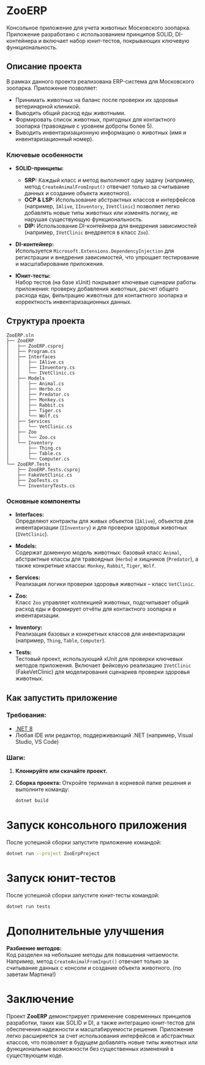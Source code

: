 # ZooERP

Консольное приложение для учета животных Московского зоопарка. Приложение разработано с использованием принципов SOLID, DI-контейнера и включает набор юнит-тестов, покрывающих ключевую функциональность.

## Описание проекта

В рамках данного проекта реализована ERP-система для Московского зоопарка. Приложение позволяет:
- Принимать животных на баланс после проверки их здоровья ветеринарной клиникой.
- Выводить общий расход еды животными.
- Формировать список животных, пригодных для контактного зоопарка (травоядные с уровнем доброты более 5).
- Выводить инвентаризационную информацию о животных (имя и инвентаризационный номер).

### Ключевые особенности
- **SOLID-принципы:**  
  - **SRP:** Каждый класс и метод выполняют одну задачу (например, метод `CreateAnimalFromInput()` отвечает только за считывание данных и создание объекта животного).
  - **OCP & LSP:** Использование абстрактных классов и интерфейсов (например, `IAlive`, `IInventory`, `IVetClinic`) позволяет легко добавлять новые типы животных или изменять логику, не нарушая существующую функциональность.
  - **DIP:** Использование DI-контейнера для внедрения зависимостей (например, `IVetClinic` внедряется в класс `Zoo`).

- **DI-контейнер:**  
  Используется `Microsoft.Extensions.DependencyInjection` для регистрации и внедрения зависимостей, что упрощает тестирование и масштабирование приложения.

- **Юнит-тесты:**  
  Набор тестов (на базе xUnit) покрывает ключевые сценарии работы приложения: проверку добавления животных, расчет общего расхода еды, фильтрацию животных для контактного зоопарка и корректность инвентаризационных данных.

## Структура проекта
```
ZooERP.sln
├── ZooERP
│   ├── ZooERP.csproj
│   ├── Program.cs
│   ├── Interfaces
│   │   ├── IAlive.cs
│   │   ├── IInventory.cs
│   │   └── IVetClinic.cs
│   ├── Models
│   │   ├── Animal.cs
│   │   ├── Herbo.cs
│   │   ├── Predator.cs
│   │   ├── Monkey.cs
│   │   ├── Rabbit.cs
│   │   ├── Tiger.cs
│   │   └── Wolf.cs
│   ├── Services
│   │   └── VetClinic.cs
│   ├── Zoo
│   │   └── Zoo.cs
│   └── Inventory
│       ├── Thing.cs
│       ├── Table.cs
│       └── Computer.cs
└── ZooERP.Tests
    ├── ZooERP.Tests.csproj
    ├── FakeVetClinic.cs
    ├── ZooTests.cs
    └── InventoryTests.cs
```


### Основные компоненты

- **Interfaces:**  
  Определяют контракты для живых объектов (`IAlive`), объектов для инвентаризации (`IInventory`) и для проверки здоровья животных (`IVetClinic`).

- **Models:**  
  Содержат доменную модель животных: базовый класс `Animal`, абстрактные классы для травоядных (`Herbo`) и хищников (`Predator`), а также конкретные классы: `Monkey`, `Rabbit`, `Tiger`, `Wolf`.

- **Services:**  
  Реализация логики проверки здоровья животных – класс `VetClinic`.

- **Zoo:**  
  Класс `Zoo` управляет коллекцией животных, подсчитывает общий расход еды и формирует отчёты для контактного зоопарка и инвентаризации.

- **Inventory:**  
  Реализация базовых и конкретных классов для инвентаризации (например, `Thing`, `Table`, `Computer`).

- **Tests:**  
  Тестовый проект, использующий xUnit для проверки ключевых методов приложения. Включает фейковую реализацию `IVetClinic` (FakeVetClinic) для моделирования сценариев проверки здоровья животных.

## Как запустить приложение

### Требования:
- [.NET 8](https://dotnet.microsoft.com/download)
- Любая IDE или редактор, поддерживающий .NET (например, Visual Studio, VS Code)

### Шаги:
1. **Клонируйте или скачайте проект.**

2. **Сборка проекта:**
   Откройте терминал в корневой папке решения и выполните команду:
   ```bash
   dotnet build
# Запуск консольного приложения

После успешной сборки запустите приложение командой:

```bash
dotnet run --project ZooErpProject
```

# Запуск юнит-тестов

После успешной сборки запустите юнит-тесты командой:

```bash
dotnet run tests
```


# Дополнительные улучшения

**Разбиение методов:**  
Код разделен на небольшие методы для повышения читаемости. Например, метод `CreateAnimalFromInput()` отвечает только за считывание данных с консоли и создание объекта животного.
(по заветам Мартина!)
# Заключение

Проект **ZooERP** демонстрирует применение современных принципов разработки, таких как SOLID и DI, а также интеграцию юнит-тестов для обеспечения надежности и масштабируемости решения. Приложение легко расширяется за счет использования интерфейсов и абстрактных классов, что позволяет в будущем добавлять новые типы животных или функциональные возможности без существенных изменений в существующем коде.

